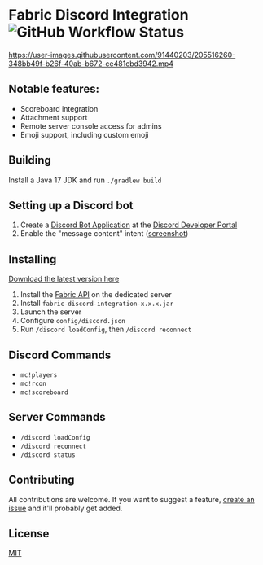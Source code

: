 # Fabric Discord Integration ![GitHub Workflow Status](https://img.shields.io/github/actions/workflow/status/chunkaligned/fabric-discord-integration/build.yml?branch=master&style=flat-square)

https://user-images.githubusercontent.com/91440203/205516260-348bb49f-b26f-40ab-b672-ce481cbd3942.mp4

## Notable features:
* Scoreboard integration
* Attachment support
* Remote server console access for admins
* Emoji support, including custom emoji

## Building

Install a Java 17 JDK and run `./gradlew build`

## Setting up a Discord bot
1. Create a [Discord Bot Application](https://discord.com/developers/docs/getting-started) at the [Discord Developer Portal](https://discord.com/developers/applications)
2. Enable the "message content" intent ([screenshot](https://user-images.githubusercontent.com/91440203/203864167-519d7fd3-25b8-4490-b633-253a287f360e.png))


## Installing

[Download the latest version here](https://github.com/chunkaligned/fabric-discord-integration/releases)

1. Install the [Fabric API](https://www.curseforge.com/minecraft/mc-mods/fabric-api/files) on the dedicated server
2. Install `fabric-discord-integration-x.x.x.jar`
3. Launch the server
4. Configure `config/discord.json`
5. Run `/discord loadConfig`, then `/discord reconnect`

## Discord Commands
* `mc!players`
* `mc!rcon`
* `mc!scoreboard`

## Server Commands
* `/discord loadConfig`
* `/discord reconnect`
* `/discord status`

## Contributing

All contributions are welcome. If you want to suggest a feature, [create an issue](https://github.com/chunkaligned/fabric-discord-integration/issues/new/choose) and it'll probably get added.

## License

[MIT](/LICENSE)
